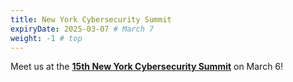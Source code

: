 ```yaml
---
title: New York Cybersecurity Summit
expiryDate: 2025-03-07 # March 7
weight: -1 # top
---
```

<i class="fas fa-bullhorn"></i> Meet us at the [**15th New York Cybersecurity Summit**](https://cybersecuritysummit.com/summit/newyork25-march/) on March 6!
